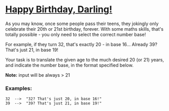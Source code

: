 # [Happy Birthday, Darling!](https://www.codewars.com/kata/happy-birthday-darling "https://www.codewars.com/kata/5e96332d18ac870032eb735f")

As you may know, once some people pass their teens, they jokingly only celebrate their 20th or 21st birthday, forever. With some maths skills, that's totally possible - you only need to select the correct number base!

For example, if they turn 32, that's exactly 20 - in base 16... Already 39? That's just 21, in base 19!

Your task is to translate the given age to the much desired 20 (or 21) years, and indicate the number base, in the format specified below.

**Note:** input will be always > 21

### Examples:

```
32  -->  "32? That's just 20, in base 16!"
39  -->  "39? That's just 21, in base 19!"
```